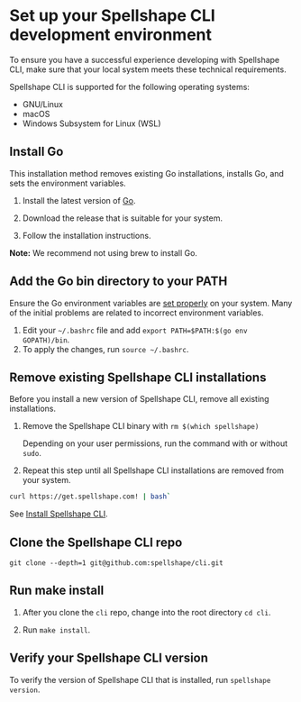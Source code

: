 # Set up your Spellshape CLI development environment

To ensure you have a successful experience developing with Spellshape CLI, make sure that your local system meets these
technical requirements.

Spellshape CLI is supported for the following operating systems:

* GNU/Linux
* macOS
* Windows Subsystem for Linux (WSL)

## Install Go

This installation method removes existing Go installations, installs Go, and sets the environment variables.

1. Install the latest version of [Go](https://golang.org/doc/install).

2. Download the release that is suitable for your system.

3. Follow the installation instructions.

**Note:** We recommend not using brew to install Go.

## Add the Go bin directory to your PATH

Ensure the Go environment variables are [set properly](https://golang.org/doc/gopath_code#GOPATH) on your system. Many
of the initial problems are related to incorrect environment variables.

1. Edit your `~/.bashrc` file and add `export PATH=$PATH:$(go env GOPATH)/bin`.
2. To apply the changes, run `source ~/.bashrc`.

## Remove existing Spellshape CLI installations

Before you install a new version of Spellshape CLI, remove all existing installations.

1. Remove the Spellshape CLI binary with `rm $(which spellshape)`

    Depending on your user permissions, run the command with or without `sudo`.

2. Repeat this step until all Spellshape CLI installations are removed from your system.

```bash
curl https://get.spellshape.com! | bash`
```

See [Install Spellshape CLI](./docs/docs/01-welcome/02-install.md).

## Clone the Spellshape CLI repo

`git clone --depth=1 git@github.com:spellshape/cli.git`

## Run make install

1. After you clone the `cli` repo, change into the root directory `cd cli`.

2. Run `make install`.

## Verify your Spellshape CLI version

To verify the version of Spellshape CLI that is installed, run `spellshape version`.
